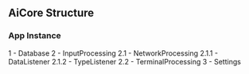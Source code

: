 ## AiCore Structure

### App Instance
1 - Database
2 - InputProcessing
2.1 - NetworkProcessing
2.1.1 - DataListener
2.1.2 - TypeListener
2.2 - TerminalProcessing
3 - Settings

